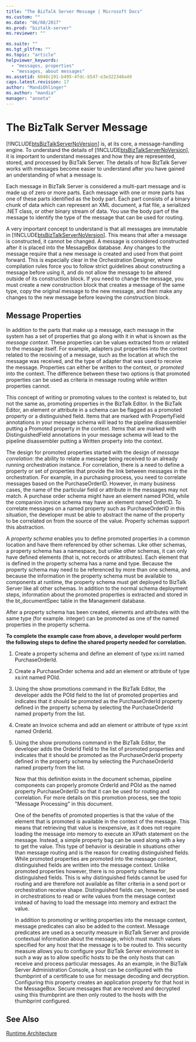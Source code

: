 ```yaml
---
title: "The BizTalk Server Message | Microsoft Docs"
ms.custom: ""
ms.date: "06/08/2017"
ms.prod: "biztalk-server"
ms.reviewer: ""

ms.suite: ""
ms.tgt_pltfrm: ""
ms.topic: "article"
helpviewer_keywords: 
  - "messages, properties"
  - "messages, about messages"
ms.assetid: 6048c191-b495-4fdc-b547-e3e322340a49
caps.latest.revision: 17
author: "MandiOhlinger"
ms.author: "mandia"
manager: "anneta"
---
```

# The BizTalk Server Message
[!INCLUDE[btsBizTalkServerNoVersion](../includes/btsbiztalkservernoversion-md.md)] is, at its core, a message-handling engine. To understand the details of [!INCLUDE[btsBizTalkServerNoVersion](../includes/btsbiztalkservernoversion-md.md)], it is important to understand messages and how they are represented, stored, and processed by BizTalk Server. The details of how BizTalk Server works with messages become easier to understand after you have gained an understanding of what a message is.  
  
 Each message in BizTalk Server is considered a multi-part message and is made up of zero or more parts. Each message with one or more parts has one of these parts identified as the body part. Each part consists of a binary chunk of data which can represent an XML document, a flat file, a serialized .NET class, or other binary stream of data. You use the body part of the message to identify the type of the message that can be used for routing.  
  
 A very important concept to understand is that all messages are immutable in [!INCLUDE[btsBizTalkServerNoVersion](../includes/btsbiztalkservernoversion-md.md)]. This means that after a message is constructed, it cannot be changed. A message is considered constructed after it is placed into the MessageBox database. Any changes to the message require that a new message is created and used from that point forward. This is especially clear in the Orchestration Designer, where compilation rules force you to follow strict guidelines about constructing a message before using it, and do not allow the message to be altered outside of its construction block. If you need to change the message, you must create a new construction block that creates a message of the same type, copy the original message to the new message, and then make any changes to the new message before leaving the construction block.  
  
## Message Properties  
 In addition to the parts that make up a message, each message in the system has a set of properties that go along with it in what is known as the *message context*. These properties can be values extracted from or related to the message itself. For example, adapters put properties into the context related to the receiving of a message, such as the location at which the message was received, and the type of adapter that was used to receive the message. Properties can either be written to the context, or *promoted* into the context. The difference between these two options is that promoted properties can be used as criteria in message routing while written properties cannot.  
  
 This concept of writing or promoting values to the context is related to, but not the same as, promoting properties in the BizTalk Editor. In the BizTalk Editor, an element or attribute in a schema can be flagged as a promoted property or a distinguished field. Items that are marked with PropertyField annotations in your message schema will lead to the pipeline disassembler putting a Promoted property in the context. Items that are marked with DistinguishedField annotations in your message schema will lead to the pipeline disassembler putting a Written property into the context.  
  
 The design for promoted properties started with the design of *message correlation*: the ability to relate a message being received to an already running orchestration instance. For correlation, there is a need to define a property or set of properties that provide the link between messages in the orchestration. For example, in a purchasing process, you need to correlate messages based on the PurchaseOrderID. However, in many business cases, the name of the particular field or attribute in the messages may not match. A purchase order schema might have an element named POId, while the companion invoice schema may have an element named OrderID. To correlate messages on a named property such as PurchaseOrderID in this situation, the developer must be able to abstract the name of the property to be correlated on from the source of the value. Property schemas support this abstraction.  
  
 A *property schema* enables you to define promoted properties in a common location and have them referenced by other schemas. Like other schemas, a property schema has a namespace, but unlike other schemas, it can only have defined elements (that is, not records or attributes). Each element that is defined in the property schema has a name and type. Because the property schema may need to be referenced by more than one schema, and because the information in the property schema must be available to components at runtime, the property schema must get deployed to BizTalk Server like all other schemas. In addition to the normal schema deployment steps, information about the promoted properties is extracted and stored in the bt_documentSpec table in the Management database.  
  
 After a property schema has been created, elements and attributes with the same type (for example. integer) can be promoted as one of the named properties in the property schema.  
  
 **To complete the example case from above, a developer would perform the following steps to define the shared property needed for correlation.**  
  
1. Create a property schema and define an element of type xs:int named PurchaseOrderId.  
  
2. Create a PurchaseOrder schema and add an element or attribute of type xs:int named POId.  
  
3. Using the show promotions command in the BizTalk Editor, the developer adds the POId field to the list of promoted properties and indicates that it should be promoted as the PurchaseOrderId property defined in the property schema by selecting the PurchaseOrderId named property from the list.  
  
4. Create an Invoice schema and add an element or attribute of type xs:int named OrderId.  
  
5. Using the show promotions command in the BizTalk Editor, the developer adds the OrderId field to the list of promoted properties and indicates that it should be promoted as the PurchaseOrderId property defined in the property schema by selecting the PurchaseOrderId named property from the list.  
  
   Now that this definition exists in the document schemas, pipeline components can properly promote OrderId and POId as the named property PurchaseOrderID so that it can be used for routing and correlation. For more details on this promotion process, see the topic "Message Processing" in this document.  
  
   One of the benefits of promoted properties is that the value of the element that is promoted is available in the context of the message. This means that retrieving that value is inexpensive, as it does not require loading the message into memory to execute an XPath statement on the message. Instead, a simple property bag can be used along with a key to get the value. This type of behavior is desirable in situations other than message routing and is the reason for creating distinguished fields. While promoted properties are promoted into the message context, distinguished fields are written into the message context. Unlike promoted properties however, there is no property schema for distinguished fields. This is why distinguished fields cannot be used for routing and are therefore not available as filter criteria in a send port or orchestration receive shape. Distinguished fields can, however, be used in orchestrations to read or write values from the message context instead of having to load the message into memory and extract the value.  
  
   In addition to promoting or writing properties into the message context, message predicates can also be added to the context. Message predicates are used as a security measure in BizTalk Server and provide contextual information about the message, which must match values specified for any host that the message is to be routed to. This security measure allows you to configure your BizTalk Server environment in such a way as to allow specific hosts to be the only hosts that can receive and process particular messages. As an example, in the BizTalk Server Administration Console, a host can be configured with the thumbprint of a certificate to use for message decoding and decryption. Configuring this property creates an application property for that host in the MessageBox. Secure messages that are received and decrypted using this thumbprint are then only routed to the hosts with the thumbprint configured.  
  
## See Also  
 [Runtime Architecture](../core/runtime-architecture.md)
